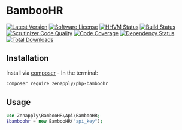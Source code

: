 # BambooHR
[![Latest Version](https://img.shields.io/github/release/zenapply/php-bamboohr.svg?style=flat-square)](https://github.com/zenapply/php-bamboohr/releases)
[![Software License](https://img.shields.io/badge/license-MIT-brightgreen.svg?style=flat-square)](LICENSE.md)
[![HHVM Status](http://hhvm.h4cc.de/badge/zenapply/php-bamboohr.svg?style=flat-square)](http://hhvm.h4cc.de/package/zenapply/php-bamboohr)
[![Build Status](https://travis-ci.org/zenapply/php-bamboohr.svg?branch=master)](https://travis-ci.org/zenapply/php-bamboohr)
[![Scrutinizer Code Quality](https://scrutinizer-ci.com/g/zenapply/php-bamboohr/badges/quality-score.png?b=master)](https://scrutinizer-ci.com/g/zenapply/php-bamboohr/?branch=master)
[![Code Coverage](https://scrutinizer-ci.com/g/zenapply/php-bamboohr/badges/coverage.png?b=master)](https://scrutinizer-ci.com/g/zenapply/php-bamboohr/?branch=master)
[![Dependency Status](https://www.versioneye.com/user/projects/56f3252c35630e0029db0187/badge.svg?style=flat)](https://www.versioneye.com/user/projects/56f3252c35630e0029db0187)
[![Total Downloads](https://img.shields.io/packagist/dt/zenapply/php-bamboohr.svg?style=flat-square)](https://packagist.org/packages/zenapply/php-bamboohr) 

## Installation

Install via [composer](https://getcomposer.org/) - In the terminal:
```bash
composer require zenapply/php-bamboohr
```

## Usage

```php
use Zenapply\BambooHR\Api\BambooHR;
$bamboohr = new BambooHR("api_key");
```